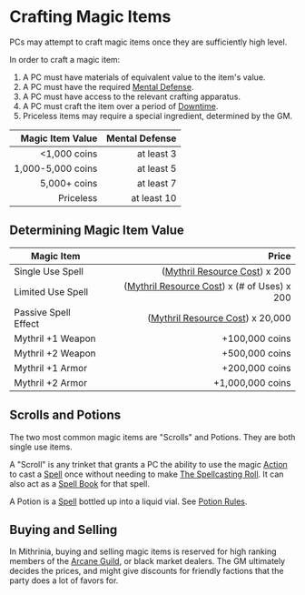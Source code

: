 # Crafting Magic Items

PCs may attempt to craft magic items once they are sufficiently high level.

In order to craft a magic item:

1. A PC must have materials of equivalent value to the item's value.
2. A PC must have the required [Mental Defense](../../Player%20Characters/Derived%20Statistics/Mental%20Defense.md).
3. A PC must have access to the relevant crafting apparatus.
4. A PC must craft the item over a period of [Downtime](../../Game%20Procedures/Exploration/Downtime.md).
5. Priceless items may require a special ingredient, determined by the GM.

|  Magic Item Value | Mental Defense |
| ----------------: | -------------: |
|      <1,000 coins |     at least 3 |
| 1,000-5,000 coins |     at least 5 |
|      5,000+ coins |     at least 7 |
|         Priceless |    at least 10 |

## Determining Magic Item Value

| Magic Item           |                                                                                               Price |
| -------------------- | --------------------------------------------------------------------------------------------------: |
| Single Use Spell     |               ([Mythril Resource Cost](../Spellcasting/Mythril.md#Mythril%20Resource%20Cost)) x 200 |
| Limited Use Spell    | ([Mythril Resource Cost](../Spellcasting/Mythril.md#Mythril%20Resource%20Cost)) x (# of Uses) x 200 |
| Passive Spell Effect |            ([Mythril Resource Cost](../Spellcasting/Mythril.md#Mythril%20Resource%20Cost)) x 20,000 |
| Mythril +1 Weapon    |                                                                                      +100,000 coins |
| Mythril +2 Weapon    |                                                                                      +500,000 coins |
| Mythril +1 Armor     |                                                                                      +200,000 coins |
| Mythril +2 Armor     |                                                                                    +1,000,000 coins |

## Scrolls and Potions

The two most common magic items are "Scrolls" and Potions. They are both single use items.

A "Scroll" is any trinket that grants a PC the ability to use the magic [Action](../../Game%20Procedures/Core%20Procedures/Action.md) to cast a [Spell](../Spells.md) once without needing to make [The Spellcasting Roll](../Spellcasting/Spellcasting.md#The%20Spellcasting%20Roll). It can also act as a [Spell Book](../Spellcasting/Spell%20Learning/Spell%20Books.md) for that spell.

A Potion is a [Spell](../Spells.md) bottled up into a liquid vial. See [Potion Rules](Potion%20Rules.md).

## Buying and Selling

In Mithrinia, buying and selling magic items is reserved for high ranking members of the [Arcane Guild](../../Resources%20for%20GMs/Economy/Relevant%20Prices/Arcane%20Guild.md), or black market dealers. The GM ultimately decides the prices, and might give discounts for friendly factions that the party does a lot of favors for.